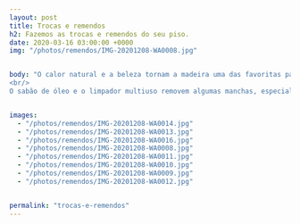 ```yaml
---
layout: post
title: Trocas e remendos
h2: Fazemos as trocas e remendos do seu piso.
date: 2020-03-16 03:00:00 +0000
img: "/photos/remendos/IMG-20201208-WA0008.jpg"


body: "O calor natural e a beleza tornam a madeira uma das favoritas para pisos. Mas quando o acabamento se desgasta, a superfície porosa da madeira fica aberta a manchas - especialmente sob as cadeiras da sala de jantar, na frente de uma pia e em outras áreas de alto tráfego e vazamento.
<br/>
O sabão de óleo e o limpador multiuso removem algumas manchas, especialmente quando o derramamento é recente. Mas é impossível remover manchas que penetraram nas fibras da madeira. A única opção para reparar pisos de madeira neste momento é cortar as tábuas manchadas e instalar novas."


images:
  - "/photos/remendos/IMG-20201208-WA0014.jpg"
  - "/photos/remendos/IMG-20201208-WA0013.jpg"
  - "/photos/remendos/IMG-20201208-WA0016.jpg"
  - "/photos/remendos/IMG-20201208-WA0008.jpg"
  - "/photos/remendos/IMG-20201208-WA0011.jpg"
  - "/photos/remendos/IMG-20201208-WA0010.jpg"
  - "/photos/remendos/IMG-20201208-WA0009.jpg"
  - "/photos/remendos/IMG-20201208-WA0012.jpg"


permalink: "trocas-e-remendos"
---
```

